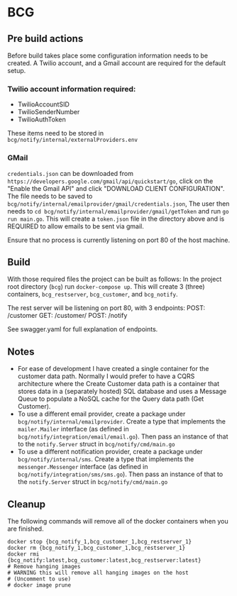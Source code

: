 # BCG

## Pre build actions

Before build takes place some configuration information needs to be created. A Twilio account, and a Gmail account are required for the default setup.

### Twilio account information required:
- TwilioAccountSID
- TwilioSenderNumber
- TwilioAuthToken

These items need to be stored in `bcg/notify/internal/externalProviders.env`

### GMail

`credentials.json` can be downloaded from `https://developers.google.com/gmail/api/quickstart/go`, click on the "Enable the Gmail API" and click "DOWNLOAD CLIENT CONFIGURATION".
The file needs to be saved to `bcg/notify/internal/emailprovider/gmail/credentials.json`,
The user then needs to `cd bcg/notify/internal/emailprovider/gmail/getToken` and run `go run main.go`.
This will create a `token.json` file in the directory above and is REQUIRED to allow emails to be sent via gmail.


Ensure that no process is currently listening on port 80 of the host machine.

## Build
With those required files the project can be built as follows:
In the project root directory (`bcg`) run `docker-compose up`.
This will create 3 (three) containers, `bcg_restserver`, `bcg_customer`, and `bcg_notify`.

The rest server will be listening on port 80, with 3 endpoints:
POST: /customer
GET: /customer/<id>
POST: /notify

See swagger.yaml for full explanation of endpoints.

## Notes
- For ease of development I have created a single container for the customer data path. Normally I would prefer to have a CQRS architecture where the Create Customer data path is a container that stores data in a (separately hosted) SQL database and uses a Message Queue to populate a NoSQL cache for the Query data path (Get Customer).
- To use a different email provider, create a package under `bcg/notify/internal/emailprovider`. Create a type that implements the `mailer.Mailer` interface (as defined in `bcg/notify/integration/email/email.go`). Then pass an instance of that to the `notify.Server` struct in `bcg/notify/cmd/main.go`
- To use a different notification provider, create a package under `bcg/notify/internal/sms`. Create a type that implements the `messenger.Messenger` interface (as defined in `bcg/notify/integration/sms/sms.go`). Then pass an instance of that to the `notify.Server` struct in `bcg/notify/cmd/main.go`

## Cleanup
The following commands will remove all of the docker containers when you are finished.
```
docker stop {bcg_notify_1,bcg_customer_1,bcg_restserver_1}
docker rm {bcg_notify_1,bcg_customer_1,bcg_restserver_1}
docker rmi {bcg_notify:latest,bcg_customer:latest,bcg_restserver:latest}
# Remove hanging images
# WARNING this will remove all hanging images on the host
# (Uncomment to use)
# docker image prune
```
